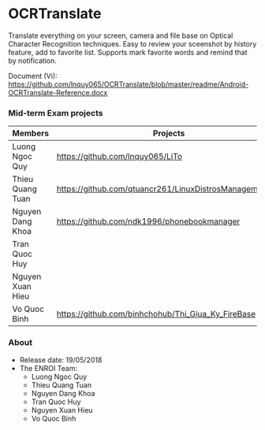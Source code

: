 # OCRTranslate
Translate everything on your screen, camera and file base on Optical Character Recognition techniques. Easy to review your sceenshot by history feature, add to favorite list. Supports mark favorite words and remind that by notification. 

Document (Vi): https://github.com/lnquy065/OCRTranslate/blob/master/readme/Android-OCRTranslate-Reference.docx

### Mid-term Exam projects
Members | Projects
-|-
Luong Ngoc Quy | https://github.com/lnquy065/LiTo
Thieu Quang Tuan | https://github.com/qtuancr261/LinuxDistrosManagement.git
Nguyen Dang Khoa | https://github.com/ndk1996/phonebookmanager
Tran Quoc Huy |
Nguyen Xuan Hieu |
Vo Quoc Binh | https://github.com/binhchohub/Thi_Giua_Ky_FireBase

### About
- Release date: 19/05/2018
- The ENROI Team:
  + Luong Ngoc Quy
  + Thieu Quang Tuan
  + Nguyen Dang Khoa
  + Tran Quoc Huy
  + Nguyen Xuan Hieu
  + Vo Quoc Binh

